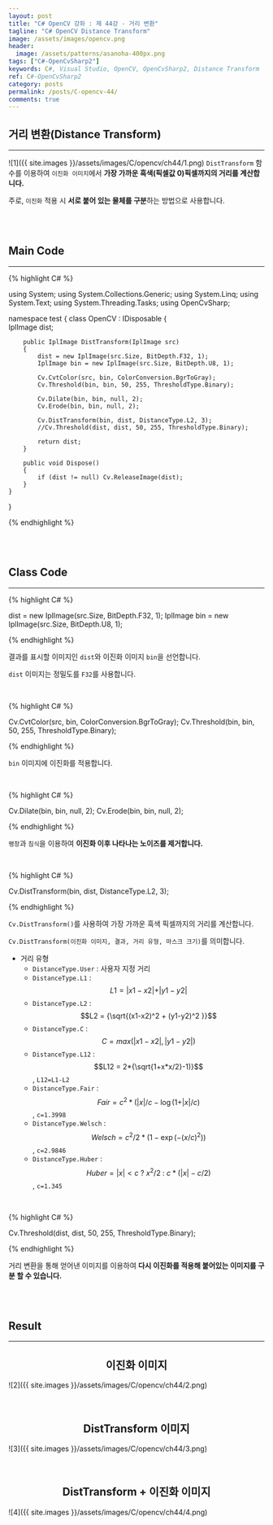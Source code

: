 ```yaml
---
layout: post
title: "C# OpenCV 강좌 : 제 44강 - 거리 변환"
tagline: "C# OpenCV Distance Transform"
image: /assets/images/opencv.png
header:
  image: /assets/patterns/asanoha-400px.png
tags: ["C#-OpenCvSharp2"]
keywords: C#, Visual Studio, OpenCV, OpenCvSharp2, Distance Transform
ref: C#-OpenCvSharp2
category: posts
permalink: /posts/C-opencv-44/
comments: true
---
```


## 거리 변환(Distance Transform) ##
----------

![1]({{ site.images }}/assets/images/C/opencv/ch44/1.png)
`DistTransform` 함수를 이용하여 `이진화 이미지`에서 **가장 가까운 흑색(픽셀값 0)픽셀까지의 거리를 계산합니다.**

주로, `이진화` 적용 시 **서로 붙어 있는 물체를 구분**하는 방법으로 사용합니다.

<br>
<br>

## Main Code ##
----------

{% highlight C# %}

using System;
using System.Collections.Generic;
using System.Linq;
using System.Text;
using System.Threading.Tasks;
using OpenCvSharp;

namespace test
{
    class OpenCV : IDisposable
    {  
        IplImage dist;
        
        public IplImage DistTransform(IplImage src)
        {
            dist = new IplImage(src.Size, BitDepth.F32, 1);
            IplImage bin = new IplImage(src.Size, BitDepth.U8, 1);
            
            Cv.CvtColor(src, bin, ColorConversion.BgrToGray);
            Cv.Threshold(bin, bin, 50, 255, ThresholdType.Binary);

            Cv.Dilate(bin, bin, null, 2);
            Cv.Erode(bin, bin, null, 2);

            Cv.DistTransform(bin, dist, DistanceType.L2, 3);
            //Cv.Threshold(dist, dist, 50, 255, ThresholdType.Binary);

            return dist;
        }
                  
        public void Dispose()
        {
            if (dist != null) Cv.ReleaseImage(dist);
        }
    }
}

{% endhighlight %}

<br>
<br>

## Class Code ##
----------

{% highlight C# %}

dist = new IplImage(src.Size, BitDepth.F32, 1);
IplImage bin = new IplImage(src.Size, BitDepth.U8, 1);

{% endhighlight %}

결과를 표시할 이미지인 `dist`와 이진화 이미지 `bin`을 선언합니다.

`dist` 이미지는 정밀도를 `F32`를 사용합니다.

<br>

{% highlight C# %}

Cv.CvtColor(src, bin, ColorConversion.BgrToGray);
Cv.Threshold(bin, bin, 50, 255, ThresholdType.Binary);

{% endhighlight %}

`bin` 이미지에 이진화를 적용합니다.

<br>

{% highlight C# %}

Cv.Dilate(bin, bin, null, 2);
Cv.Erode(bin, bin, null, 2);

{% endhighlight %}

`팽창`과 `침식`을 이용하여 **이진화 이후 나타나는 노이즈를 제거합니다.**

<br>

{% highlight C# %}

Cv.DistTransform(bin, dist, DistanceType.L2, 3);

{% endhighlight %}

`Cv.DistTransform()`를 사용하여 가장 가까운 흑색 픽셀까지의 거리를 계산합니다.

`Cv.DistTransform(이진화 이미지, 결과, 거리 유형, 마스크 크기)`를 의미합니다.

* 거리 유형
    * `DistanceType.User` : 사용자 지정 거리
    * `DistanceType.L1` : $$L1 = \vert x1-x2 \vert + \vert y1-y2 \vert$$
    * `DistanceType.L2` : $$L2 = {\sqrt{(x1-x2)^2 + (y1-y2)^2 }}$$ 
    * `DistanceType.C` : $$C = max(\vert x1-x2 \vert,\vert y1-y2 \vert)$$
    * `DistanceType.L12` : $$L12 = 2*{\sqrt{1+x*x/2}-1)}$$, `L12=L1-L2`
    * `DistanceType.Fair` : $$Fair = c^2*({\vert x \vert/c-\log(1+\vert x \vert/c)}$$, `c=1.3998`
    * `DistanceType.Welsch` : $$Welsch = {c^2}/{2*(1-\exp(-(x/c)^2))}$$, `c=2.9846`
    * `DistanceType.Huber` : $$Huber = \vert x \vert \lt c \text{  ?  } {x^2}/2 \text{  :  } c*(\vert x \vert -c/2)$$, `c=1.345`

<br>

{% highlight C# %}

Cv.Threshold(dist, dist, 50, 255, ThresholdType.Binary);

{% endhighlight %}

거리 변환을 통해 얻어낸 이미지를 이용하여 **다시 이진화를 적용해 붙어있는 이미지를 구분 할 수 있습니다.**

<br>
<br>

## Result ##
----------
## <center>이진화 이미지</center> ##
![2]({{ site.images }}/assets/images/C/opencv/ch44/2.png)

<br>

## <center>DistTransform 이미지</center> ##
![3]({{ site.images }}/assets/images/C/opencv/ch44/3.png)

<br>

## <center>DistTransform + 이진화 이미지</center> ##
![4]({{ site.images }}/assets/images/C/opencv/ch44/4.png)
